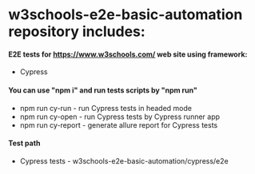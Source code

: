# w3schools-e2e-basic-automation repository includes:

#### E2E tests for https://www.w3schools.com/ web site using framework:
- Cypress

#### You can use "npm i" and run tests scripts by "npm run"
- npm run cy-run - run Cypress tests in headed mode
- npm run cy-open - run Cypress tests by Cypress runner app
- npm run cy-report - generate allure report for Cypress tests

#### Test path
- Cypress tests - w3schools-e2e-basic-automation/cypress/e2e
